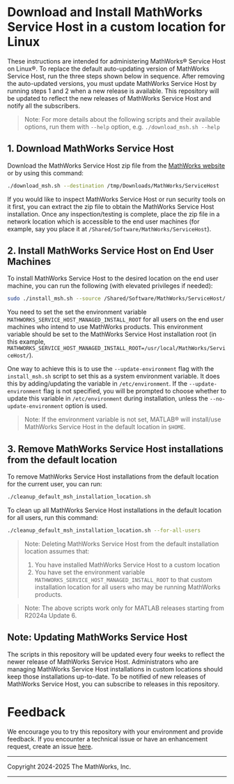 
# Download and Install MathWorks Service Host in a custom location for Linux

These instructions are intended for administering MathWorks&reg; Service Host on Linux&reg;. To replace the default auto-updating version of MathWorks Service Host, run the three steps shown below in sequence. After removing the auto-updated versions, you must update MathWorks Service Host by running steps 1 and 2 when a new release is available. This repository will be updated to reflect the new releases of MathWorks Service Host and notify all the subscribers.

>Note: For more details about the following scripts and their available options, run them with `--help` option, e.g. `./download_msh.sh --help`

## 1. Download MathWorks Service Host
Download the MathWorks Service Host zip file from the [MathWorks website](https://www.mathworks.com/MathWorksServiceHost/glnxa64/managed.zip) or by using this command:
```bash
./download_msh.sh --destination /tmp/Downloads/MathWorks/ServiceHost
```
If you would like to inspect MathWorks Service Host or run security tools on it first, you can extract the zip file to obtain the MathWorks Service Host installation. Once any inspection/testing is complete, place the zip file in a network location which is accessible to the end user machines (for example, say you place it at `/Shared/Software/MathWorks/ServiceHost`).

## 2. Install MathWorks Service Host on End User Machines
To install MathWorks Service Host to the desired location on the end user machine, you can run the following (with elevated privileges if needed):
```bash
sudo ./install_msh.sh --source /Shared/Software/MathWorks/ServiceHost/ --destination /usr/local/MathWorks/ServiceHost/
```

You need to set the set the environment variable `MATHWORKS_SERVICE_HOST_MANAGED_INSTALL_ROOT` for all users on the end user machines who intend to use MathWorks products. This environment variable should be set to the MathWorks Service Host installation root (in this example, `MATHWORKS_SERVICE_HOST_MANAGED_INSTALL_ROOT=/usr/local/MathWorks/ServiceHost/`).

One way to achieve this is to use the `--update-environment` flag with the `install_msh.sh` script to set this as a system environment variable. It does this by adding/updating the variable in `/etc/environment`. If the `--update-environment` flag is not specified, you will be prompted to choose whether to update this variable in `/etc/environment` during installation, unless the `--no-update-environment` option is used.

>Note: If the environment variable is not set, MATLAB&reg; will install/use MathWorks Service Host in the default location in `$HOME`.

## 3.  Remove MathWorks Service Host installations from the default location
To remove MathWorks Service Host installations from the default location for the current user, you can run:
```bash
./cleanup_default_msh_installation_location.sh
```

To clean up all MathWorks Service Host installations in the default location for all users, run this command:
```bash
./cleanup_default_msh_installation_location.sh --for-all-users
```

>Note: Deleting MathWorks Service Host from the default installation location assumes that:
> 1. You have installed MathWorks Service Host to a custom location
> 2. You have set the environment variable `MATHWORKS_SERVICE_HOST_MANAGED_INSTALL_ROOT` to that custom installation location for all users who may be running MathWorks products.

>Note: The above scripts work only for MATLAB releases starting from R2024a Update 6.

## Note: Updating MathWorks Service Host
The scripts in this repository will be updated every four weeks to reflect the newer release of MathWorks Service Host. Administrators who are managing MathWorks Service Host installations in custom locations should keep those installations up-to-date. To be notified of new releases of MathWorks Service Host, you can subscribe to releases in this repository.

# Feedback
We encourage you to try this repository with your environment and provide feedback. If you encounter a technical issue or have an enhancement request, create an issue [here](https://github.com/mathworks-ref-arch/administer-mathworks-service-host/issues).

----

Copyright 2024-2025 The MathWorks, Inc.

----
